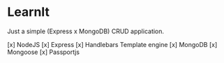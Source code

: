 # LearnIt
Just a simple (Express x MongoDB) CRUD application.

[x] NodeJS
[x] Express
[x] Handlebars Template engine
[x] MongoDB
[x] Mongoose
[x] Passportjs
